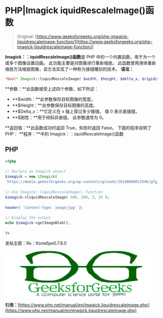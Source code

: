 # PHP|Imagick iquidRescaleImage()函数

> Original: [https://www.geeksforgeeks.org/php-imagick-liquidrescaleimage-function/](https://www.geeksforgeeks.org/php-imagick-liquidrescaleimage-function/)

**Imagick：：iquidRescaleImage()函数**是 PHP 中的一个内置函数，用于为一个或多个图像设置动画。 此功能主要是对图像进行重新缩放。 此函数使用液体重新缩放方法缩放图像，该方法实现了一种称为接缝雕刻的技术。
**语法：**

```php
*bool* Imagick::liquidRescaleImage( $width, $height, $delta_x, $rigidity )
```

**参数：**此函数接受上述四个参数，如下所述：

*   **$width：**此参数保存目标图像的宽度。
*   **$Height：**此参数保存目标图像的高度。
*   **$Delta_x：**它定义在 x 轴上穿过多少接缝。 值 0 表示直接缝。
*   **$刚性：**用于倾斜非直缝。 此参数通常为 0。

**返回值：**此函数成功时返回 True，失败时返回 False。
下面的程序说明了 PHP：
**程序：**中的 Imagick：：iquidRescaleImage()函数

## PHP

```php
<?php

// Declare an Imagick object
$imagick = new \Imagick(
'https://media.geeksforgeeks.org/wp-content/uploads/20190809013546/gfg_350X350.png');

// Use Imagick::liquidRescaleImage() function
$imagick->liquidRescaleImage( 500, 200, 3, 25 );

header( 'Content-Type: image/jpg' );

// Display the output
echo $imagick->getImageBlob();

?>
```

发帖主题：Re：Колибри0.7.8.0

![](img/fc489ab04e6479f414e93860c8125e10.png)

**引用：**[https://www.php.net/manual/en/imagick.liquidrescaleimage.php](https://www.php.net/manual/en/imagick.liquidrescaleimage.php)